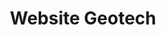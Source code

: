 ---
title: Website Geotech
thumbnail: /portfolio/geotech/capa.svg
animation: /portfolio/geotech/animacao.mp4
url: http://geotech-go.com.br/
---